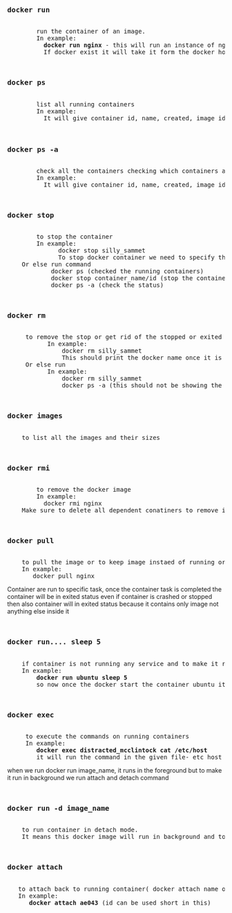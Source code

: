 <pre>
    <h3>docker run </h3>
        run the container of an image.
        In example:
          <b>docker run nginx</b> - this will run an instance of nginx
          If docker exist it will take it form the docker host if image is not present then it will go to docker hub and pull the image.
</pre>

<pre>
    <h3>docker ps</h3>
        list all running containers
        In example:
          It will give container id, name, created, image id and also shows only running containers

    <h3>docker ps -a</h3>
        check all the containers checking which containers are running or not
        In example:
          It will give container id, name, created, image id and also shows exited, paused, running
</pre>

<pre>
    <h3>docker stop</h3>
        to stop the container
        In example:
              docker stop silly_sammet
              To stop docker container we need to specify the container name or container id.
    Or else run command
            docker ps (checked the running containers)
            docker stop container_name/id (stop the container)
            docker ps -a (check the status)
</pre>

<pre>
     <h3>docker rm</h3> 
     to remove the stop or get rid of the stopped or exited container or to just free up the space
           In example:
               docker rm silly_sammet
               This should print the docker name once it is removed
     Or else run
           In example:
               docker rm silly_sammet
               docker ps -a (this should not be showing the removed(stopped or exited conatiner)
</pre>

<pre>
    <h3>docker images</h3> 
    to list all the images and their sizes
</pre>

<pre>
   <h3>docker rmi</h3>
        to remove the docker image
        In example:
          docker rmi nginx 
  	Make sure to delete all dependent conatiners to remove image
</pre>

<pre>
    <h3>docker pull</h3>
    to pull the image or to keep image instaed of running or downloading
    In example:
       docker pull nginx
</pre>

Container are run to specific task, once the container task is completed the container will be in exited status
even if container is crashed or stopped then also container will in exited status because it contains only image not anything else inside it

<pre>
  <h3>docker run.... sleep 5 </h3>
    if container is not running any service and to make it run without any service (to keep alive)
	In example: 
        <b>docker run ubuntu sleep 5 </b>
        so now once the docker start the container ubuntu it will then sleep for 5 sec then to get exited
</pre>

<pre>
    <h3>docker exec</h3>
     to execute the commands on running containers
	 In example: 
        <b>docker exec distracted_mcclintock cat /etc/host</b>
	    it will run the command in the given file- etc host file
</pre>

when we run docker run image_name, it runs in the foreground but to make it run in background we run attach and detach command

<pre>
    <h3>docker run -d image_name</h3>
    to run container in detach mode. 
    It means this docker image will run in background and to view run docker ps command
</pre>

<pre>
   <h3>docker attach</h3>
   to attach back to running container( docker attach name or id of docker conatiner)
   In example:
      <b>docker attach ae043</b> (id can be used short in this)
</pre>

